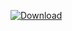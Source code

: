 [ ![Download](https://api.bintray.com/packages/vuo/conan/oscpack%3Avuo/images/download.svg) ](https://bintray.com/vuo/conan/oscpack%3Avuo/_latestVersion)
